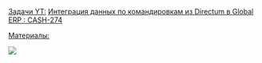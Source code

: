 <u>Задачи YT:</u>
[Интеграция данных по командировкам из Directum в Global ERP : CASH-274](https://yt.surgutneftegas.ru:4443/issue/CASH-274)

<u>Материалы:</u>

![](Pasted%20image%2020250908141853.png)



